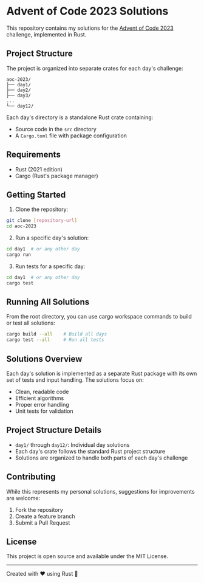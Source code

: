 # Advent of Code 2023 Solutions

This repository contains my solutions for the [Advent of Code 2023](https://adventofcode.com/2023) challenge, implemented in Rust.

## Project Structure

The project is organized into separate crates for each day's challenge:

```
aoc-2023/
├── day1/
├── day2/
├── day3/
...
└── day12/
```

Each day's directory is a standalone Rust crate containing:
- Source code in the `src` directory
- A `Cargo.toml` file with package configuration

## Requirements

- Rust (2021 edition)
- Cargo (Rust's package manager)

## Getting Started

1. Clone the repository:
```bash
git clone [repository-url]
cd aoc-2023
```

2. Run a specific day's solution:
```bash
cd day1  # or any other day
cargo run
```

3. Run tests for a specific day:
```bash
cd day1  # or any other day
cargo test
```

## Running All Solutions

From the root directory, you can use cargo workspace commands to build or test all solutions:

```bash
cargo build --all    # Build all days
cargo test --all     # Run all tests
```

## Solutions Overview

Each day's solution is implemented as a separate Rust package with its own set of tests and input handling. The solutions focus on:

- Clean, readable code
- Efficient algorithms
- Proper error handling
- Unit tests for validation

## Project Structure Details

- `day1/` through `day12/`: Individual day solutions
- Each day's crate follows the standard Rust project structure
- Solutions are organized to handle both parts of each day's challenge

## Contributing

While this represents my personal solutions, suggestions for improvements are welcome:

1. Fork the repository
2. Create a feature branch
3. Submit a Pull Request

## License

This project is open source and available under the MIT License.

---
Created with ❤️ using Rust 🦀